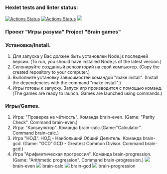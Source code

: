 ### Hexlet tests and linter status:
[![Actions Status](https://github.com/Viklm/frontend-project-lvl1/actions/workflows/node.js.yml/badge.svg)](https://github.com/Viklm/frontend-project-lvl1/actions)
[![Actions Status](https://github.com/Viklm/frontend-project-lvl1/workflows/hexlet-check/badge.svg)](https://github.com/Viklm/frontend-project-lvl1/actions)
<a href="https://codeclimate.com/github/codeclimate/codeclimate/maintainability"><img src="https://api.codeclimate.com/v1/badges/a99a88d28ad37a79dbf6/maintainability" /></a>

### Проект "Игры разума" Project "Brain games"
### Установка/Install.
1. Для запуска у Вас должен быть установлен Node.js последней версии. (To run, you  should have installed Node.js of the latest version.)
2. Склонируйте созданный репозиторий на свой компьютер. (Copy the created repository to your computer.)
3. Выполните установку зависимостей командой "make install". (Install the dependencies with the command "make install".)
4. Игры готовы к запуску. Запуск игр производится с помощью команд. (The games are ready to launch. Games are launched using commands.)

### Игры/Games.
1. Игра: "Проверка на чётность". Команда brain-even. (Game: "Parity Check". Command brain-even.)
2. Игра: "Калькулятор". Команда brain-calc.(Game:"Calculator". Command brain-calc.)
3. Игра "НОД". НОД - Наибольший Общий Делитель. Команда brain-gcd. (Game: "GCD".GCD - Greatest Common Divisor. Command brain-gcd.)
4. Игра "Арифметическая прогрессия". Команда brain-progression. (Game: "Arithmetic progression". Command brain-progression.)
<a href="https://asciinema.org/a/428467" target="_blank"><img src="https://asciinema.org/a/428467.svg" /></a> brain-even
<a href="https://asciinema.org/a/433018" target="_blank"><img src="https://asciinema.org/a/433018.svg" /></a> brain-calc
<a href="https://asciinema.org/a/433206" target="_blank"><img src="https://asciinema.org/a/433206.svg" /></a> brain-gcd
<a href="https://asciinema.org/a/433233" target="_blank"><img src="https://asciinema.org/a/433233.svg" /></a> brain-progression
